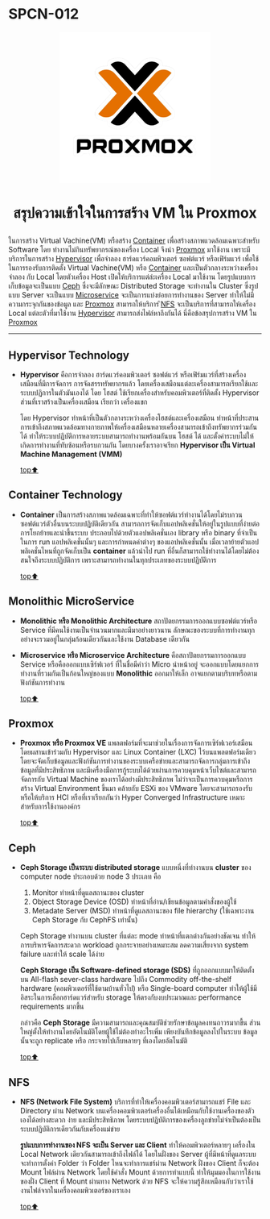 # SPCN-012

<p align="center"><a href="https://pve22.ipv9.me/#v1:0:18:4:::::::"> <img src="Sceenshots/logo.png"width=300 alt="Paris"></a></p>

# <p align="center">สรุปความเข้าใจในการสร้าง VM ใน Proxmox</p>

ในการสร้าง Virtual Vachine(VM) หรือสร้าง [Container](#container-technology) เพื่อสร้างสภาพแวดล้อมเฉพาะสำหรับ Software โดย ทำงานไม่กินทรัพยากรณ์ของเครื่อง Local จึงนำ [Proxmox](#proxmox) มาใช้งาน เพราะมีบริการในการสร้าง [Hypervisor](#hypervisor-technology) เพื่อจำลอง ฮาร์ดแวร์คอมพิวเตอร์ ซอฟต์แวร์ หรือเฟิร์มแวร์ เพื่อใช้ในการรองรับการติดตั้ง Virtual Vachine(VM) หรือ [Container](#container-technology)  และเป็นตัวกลางระหว่างเครื่องจำลอง กับ Local โดยตัวเครื่อง Host เปิดให้บริการแต่ล่ะเครื่อง Local มาใช้งาน โดยรูปแบบการเก็บข้อมูลจะเป็นแบบ [Ceph](#ceph) ซึ่งจะมีลักษณะ Distributed Storage จะทำงานใน Cluster ซึ่งรูปแบบ Server จะเป็นแบบ [Microservice](#monolithic-microservice) จะเป็นการแบ่งย่อยการทำงานของ Server ทำให้ไม่มีความกระจุกกันของข้อมูล และ [Proxmox](#proxmox) สามารถให้บริการ ิ[NFS](#nfs) จะเป็นบริการที่สามารถให้เครื่อง Local แต่ละตัวที่มาใช้งาน [Hypervisor](#hypervisor-technology) สามารถส่งไฟล์หาถึงกันได้ นี่คือข้อสรุปการสร้าง VM ใน [Proxmox](#proxmox) 

------
## Hypervisor Technology 
* **Hypervisor** คือการจำลอง ฮาร์ดแวร์คอมพิวเตอร์ ซอฟต์แวร์ หรือเฟิร์มแวร์ที่สร้างเครื่องเสมือนที่มีการจัดการ การจัดสรรทรัพยากรแล้ว โดยเครื่องเสมือนแต่ละเครื่องสามารถเรียกใช้และระบบปฏิการในตัวมันเองได้ โดย โฮสต์ ใช้เรียกเครื่องสำหรับคอมพิวเตอร์ที่ติดตั้ง Hypervisor ส่วนที่เราสร้างเป็นเครื่องเสมือน เรียกว่า เครื่องแขก

    โดย Hypervisor ทำหน้าที่เป็นตัวกลางระหว่างเครื่องโฮสต์และเครื่องเสมือน ทำหน้าที่ประสานการเข้าถึงสภาพแวดล้อมทางกายภาพให้เครื่องเสมือนหลายเครื่องสามารถเข้าถึงทรัพยากรร่วมกันได้ ทำให้ระบบปฏิบัติการหลายระบบสามารถทำงานพร้อมกันบน โฮสต์ ได้ และตั้งค่าระบบไม่ให้เกิดการทำงานที่ทับซ้อนหรือรบกวนกัน โดยบางครั้งเราอาจเรียก **Hypervisor เป็น Virtual Machine Management (VMM)**

    [top⬆️](#spcn-012)
## Container Technology 
* **Container** เป็นการสร้างสภาพแวดล้อมเฉพาะที่ทำให้ซอฟต์แวร์ทำงานได้โดยไม่รบกวนซอฟต์แวร์ตัวอื่นบนระบบปฏิบัติเดียวกัน สามารถการจัดเก็บแอปพลิเคชั่นให้อยู่ในรูปแบบที่ง่ายต่อการโยกย้ายและนำขึ้นระบบ ประกอบไปด้วยตัวแอปพลิเคชั่นเอง library หรือ binary ที่จำเป็นในการ run แอปพลิเคชั่นนั้นๆ และการกำหนดค่าต่างๆ ของแอปพลิเคชั่นนั้น เมื่อเวลาย้ายตัวแอปพลิเคชั่นไหนที่ถูกจัดเก็บเป็น **container** แล้วนำไป run ที่อื่นก็สามารถใช้ทำงานได้โดยไม่ต้องสนใจถึงระบบปฏิบัติการ เพราะสามารถทำงานในทุกประเภทของระบบปฏิบัติการ

    [top⬆️](#spcn-012)
## Monolithic MicroService 
* **Monolithic หรือ Monolithic  Architecture** สถาปัตยกรรมการออกแบบซอฟต์แวร์หรือ Service ที่มีคนใช้งานเป็นจำนวนมากและมีมาอย่างยาวนาน ลักษณะของระบบที่การทำงานทุกอย่างจะรวมอยู่ในกลุ่มก้อนเดียวกันและใช้งาน Database เดียวกัน

* **Microservice หรือ Microservice  Architecture** คือสถาปัตยกรรมการออกแบบ Service หรือคือออกแบบเซิร์ฟเวอร์ ที่ในชื่อมีคำว่า Micro นำหน้าอยู่ จะออกแบบโดยแยกการทำงานที่รวมกันเป็นก้อนใหญ่ของแบบ **Monolithic** ออกมาให้เล็ก อาจแยกตามบริบทหรือตามฟังก์ชันการทำงาน

    [top⬆️](#spcn-012)

## Proxmox 
* **Proxmox หรือ Proxmox VE** แพลตฟอร์มที่จะมาช่วยในเรื่องการจัดการเซิร์ฟเวอร์เสมือน โดยผสานเข้าร่วมกับ Hypervisor และ Linux Container (LXC) ไว้บนแพลตฟอร์มเดียว โดยจะจัดเก็บข้อมูลและฟังก์ชันการทำงานของระบบเครือข่ายและสามารถจัดการกลุ่มการเข้าถึงข้อมูลที่มีประสิทธิภาพ และมีเครื่องมือการกู้ระบบได้ด้วยผ่านการควบคุมหน้าเว็บไซต์และสามารถจัดการกับ Virtual Machine ของเราได้อย่างมีประสิทธิภาพ ไม่ว่าจะเป็นการควบคุมหรือการสร้าง Virtual Environment ขึ้นมา คล้ายกับ ESXi ของ VMware โดยจะสามารถรองรับหรือให้บริการ HCI หรือที่เราเรียกกันว่า Hyper Converged Infrastructure เหมาะสำหรับการใช้งานองค์กร

    [top⬆️](#spcn-012)
## Ceph
* 	**Ceph Storage เป็นระบบ distributed storage** แบบหนึ่งที่ทำงานบน **cluster** ของ computer node ประกอบด้วย node 3 ประเภท คือ 
    1)	Monitor ทำหน้าที่ดูแลสถานะของ cluster
    2)	Object Storage Device (OSD) ทำหน้าที่อ่าน/เขียนข้อมูลตามคำสั่งของผู้ใช้ 
    3)	Metadate Server (MSD) ทำหน้าที่ดูแลสถานะของ file hierarchy (ใช้เฉพาะงาน Ceph Storage กับ CephFS เท่านั้น)

    Ceph Storage ทำงานบน cluster ที่แต่ละ mode ทำหน้าที่แตกต่างกันอย่างชัดเจน ทำให้การบริหารจัดการสะดวก workload ถูกกระจายอย่างเหมาะสม ลดความเสี่ยงจาก system failure และทำให้ scale ได้ง่าย

	**Ceph Storage เป็น Software-defined storage (SDS)** ที่ถูกออกแบบมาให้ติดตั้งบน All-flash sever-class hardware ไปถึง Commodity off-the-shelf hardware (คอมพิวเตอร์ที่ใช้ตามบ้านทั่วไป) หรือ Single-board computer ทำให้ผู้ใช้มีอิสระในการเลือกฮาร์ดแวร์สำหรับ storage ให้ตรงกับงบประมาณและ performance requirements มากขึ้น

    กล่าวคือ **Ceph Storage** มีความสามารถและคุณสมบัติช่วยรักษาข้อมูลคงทนถาวรมากขื้น ส่วนใหญ่ตั้งให้ทำงานโดยอัตโนมัติโดยผู้ใช้ไม่ต้องทำอะไรเพิ่ม  เพียงบันทึกข้อมูลลงไปในระบบ ข้อมูลนั้นจะถูก replicate หรือ กระจายไปเก็บหลายๆ ที่เองโดยอัตโนมัติ

    [top⬆️](#spcn-012)
## NFS 
* **NFS (Network File System)** บริการที่ทำให้เครื่องคอมพิวเตอร์สามารถแชร์ File และ Directory ผ่าน Network บนเครื่องคอมพิวเตอร์เครื่องอื่นได้เหมือนกับใช้งานเครื่องของตัวเองได้อย่างสะดวก ง่าย และมีประสิทธิภาพ โดยระบบปฏิบัติการของเครื่องลูกข่ายไม่จำเป็นต้องเป็นระบบปฏิบัติการเดียวกันกับเครื่องแม่ข่าย 

    **รูปแบบการทำงานของ NFS จะเป็น Server และ Client** ทำให้คอมพิวเตอร์หลายๆ เครื่องใน Local Network เดียวกันสามารถเข้าถึงไฟล์ได้ โดยในฝั่งของ Server ผู้ที่มีหน้าที่ดูแลระบบจะทำการตั้งค่า Folder ว่า Folder ไหนจะทำการแชร์ผ่าน Network ฝั่งของ Client ก็จะต้อง Mount ไฟล์ผ่าน Network โดยใช้คำสั่ง Mount ด้วยการทำแบบนี้ ทำให้มุมมองในการใช้งานของฝั่ง Client ที่ Mount ผ่านทาง Network ด้วย NFS จะให้ความรู้สึกเหมือนกับว่าเราใช้งานไฟล์จากในเครื่องคอมพิวเตอร์ของเราเอง

    [top⬆️](#spcn-012)